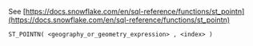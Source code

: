 See [https://docs.snowflake.com/en/sql-reference/functions/st_pointn](https://docs.snowflake.com/en/sql-reference/functions/st_pointn)
```
ST_POINTN( <geography_or_geometry_expression> , <index> )
```
